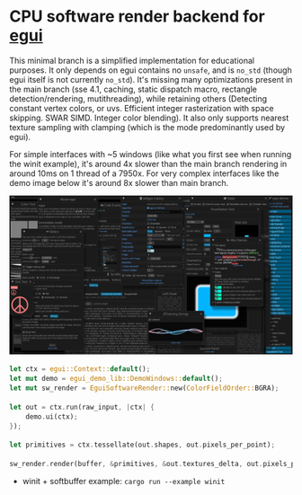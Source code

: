 # CPU software render backend for [egui](https://github.com/emilk/egui)

This minimal branch is a simplified implementation for educational purposes. It only depends on egui contains no `unsafe`, and is `no_std` (though egui itself is not currently `no_std`). It's missing many optimizations present in the main branch (sse 4.1, caching, static dispatch macro, rectangle detection/rendering, mutithreading), while retaining others (Detecting constant vertex colors, or uvs. Efficient integer rasterization with space skipping. SWAR SIMD. Integer color blending). It also only supports nearest texture sampling with clamping (which is the mode predominantly used by egui).

For simple interfaces with ~5 windows (like what you first see when running the winit example), it's around 4x slower than the main branch rendering in around 10ms on 1 thread of a 7950x. For very complex interfaces like the demo image below it's around 8x slower than main branch.

![demo](demo.png)

```rs
let ctx = egui::Context::default();
let mut demo = egui_demo_lib::DemoWindows::default();
let mut sw_render = EguiSoftwareRender::new(ColorFieldOrder::BGRA);

let out = ctx.run(raw_input, |ctx| {
    demo.ui(ctx);
});

let primitives = ctx.tessellate(out.shapes, out.pixels_per_point);

sw_render.render(buffer, &primitives, &out.textures_delta, out.pixels_per_point);
```

- winit + softbuffer example: `cargo run --example winit`